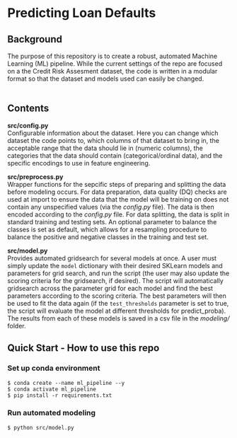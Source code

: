# Predicting Loan Defaults

## Background
The purpose of this repository is to create a robust, automated Machine Learning (ML) pipeline. While the current settings of the repo are focused on a the Credit Risk Assesment dataset, the code is written in a modular format so that the dataset and models used can easily be changed. 
<br><br>

## Contents
**src/config.py**
<br>Configurable information about the dataset. Here you can change which dataset the code points to, which columns of that dataset to bring in, the acceptable range that the data should lie in (numeric columns), the categories that the data should contain (categorical/ordinal data), and the specific encodings to use in feature engineering.

**src/preprocess.py**
<br>Wrapper functions for the sepcific steps of preparing and splitting the data before modeling occurs. 
For data preparation, data quality (DQ) checks are used at import to ensure the data that the model will be training on does not contain any unspecified values (via the *config.py* file). The data is then encoded according to the *config.py* file.
For data splitting, the data is split in standard training and testing sets. An optional parameter to balance the classes is set as default, which allows for a resampling procedure to balance the positive and negative classes in the training and test set. 

**src/model.py**
<br>Provides automated gridsearch for several models at once. A user must simply update the `model` dictionary with their desired SKLearn models and parameters for grid search,  and run the script (the user may also update the scoring criteria for the gridsearch, if desired). The script will automatically gridsearch across the parameter grid for each model and find the best parameters according to the scoring criteria. The best parameters will then be used to fit the data again (if the `test_thresholds` parameter is set to true, the script will evaluate the model at different thresholds for predict_proba). The results from each of these models is saved in a csv file in the *modeling/* folder. 

## Quick Start - How to use this repo
### Set up conda environment
```
$ conda create --name ml_pipeline --y
$ conda activate ml_pipeline
$ pip install -r requirements.txt
```
### Run automated modeling
```
$ python src/model.py
```